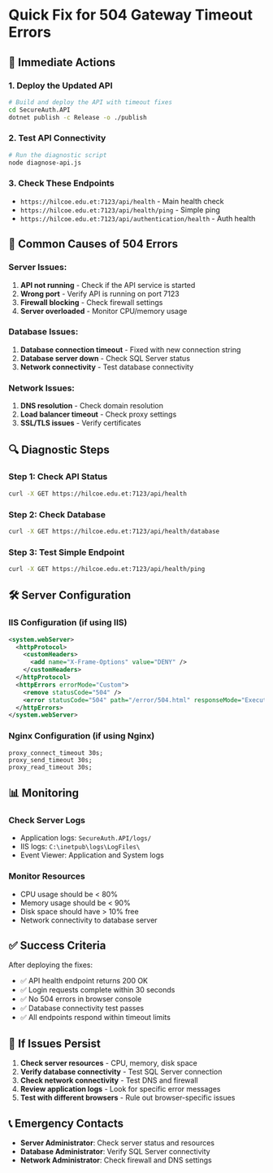 # Quick Fix for 504 Gateway Timeout Errors

## 🔧 **Immediate Actions**

### 1. **Deploy the Updated API**
```bash
# Build and deploy the API with timeout fixes
cd SecureAuth.API
dotnet publish -c Release -o ./publish
```

### 2. **Test API Connectivity**
```bash
# Run the diagnostic script
node diagnose-api.js
```

### 3. **Check These Endpoints**
- `https://hilcoe.edu.et:7123/api/health` - Main health check
- `https://hilcoe.edu.et:7123/api/health/ping` - Simple ping
- `https://hilcoe.edu.et:7123/api/authentication/health` - Auth health

## 🚨 **Common Causes of 504 Errors**

### **Server Issues:**
1. **API not running** - Check if the API service is started
2. **Wrong port** - Verify API is running on port 7123
3. **Firewall blocking** - Check firewall settings
4. **Server overloaded** - Monitor CPU/memory usage

### **Database Issues:**
1. **Database connection timeout** - Fixed with new connection string
2. **Database server down** - Check SQL Server status
3. **Network connectivity** - Test database connectivity

### **Network Issues:**
1. **DNS resolution** - Check domain resolution
2. **Load balancer timeout** - Check proxy settings
3. **SSL/TLS issues** - Verify certificates

## 🔍 **Diagnostic Steps**

### **Step 1: Check API Status**
```bash
curl -X GET https://hilcoe.edu.et:7123/api/health
```

### **Step 2: Check Database**
```bash
curl -X GET https://hilcoe.edu.et:7123/api/health/database
```

### **Step 3: Test Simple Endpoint**
```bash
curl -X GET https://hilcoe.edu.et:7123/api/health/ping
```

## 🛠️ **Server Configuration**

### **IIS Configuration (if using IIS)**
```xml
<system.webServer>
  <httpProtocol>
    <customHeaders>
      <add name="X-Frame-Options" value="DENY" />
    </customHeaders>
  </httpProtocol>
  <httpErrors errorMode="Custom">
    <remove statusCode="504" />
    <error statusCode="504" path="/error/504.html" responseMode="ExecuteURL" />
  </httpErrors>
</system.webServer>
```

### **Nginx Configuration (if using Nginx)**
```nginx
proxy_connect_timeout 30s;
proxy_send_timeout 30s;
proxy_read_timeout 30s;
```

## 📊 **Monitoring**

### **Check Server Logs**
- Application logs: `SecureAuth.API/logs/`
- IIS logs: `C:\inetpub\logs\LogFiles\`
- Event Viewer: Application and System logs

### **Monitor Resources**
- CPU usage should be < 80%
- Memory usage should be < 90%
- Disk space should have > 10% free
- Network connectivity to database server

## ✅ **Success Criteria**

After deploying the fixes:
- ✅ API health endpoint returns 200 OK
- ✅ Login requests complete within 30 seconds
- ✅ No 504 errors in browser console
- ✅ Database connectivity test passes
- ✅ All endpoints respond within timeout limits

## 🚨 **If Issues Persist**

1. **Check server resources** - CPU, memory, disk space
2. **Verify database connectivity** - Test SQL Server connection
3. **Check network connectivity** - Test DNS and firewall
4. **Review application logs** - Look for specific error messages
5. **Test with different browsers** - Rule out browser-specific issues

## 📞 **Emergency Contacts**

- **Server Administrator**: Check server status and resources
- **Database Administrator**: Verify SQL Server connectivity
- **Network Administrator**: Check firewall and DNS settings 
